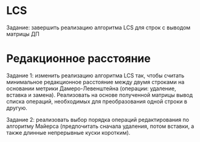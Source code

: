 # LCS

Задание: завершить реализацию алгоритма LCS для строк с выводом матрицы ДП


# Редакционное расстояние

Задание 1: изменить реализацию алгоритма LCS так, чтобы считать минимальное редакционное расстояние между двумя строками на основании метрики Дамеро-Левенштейна (операции: удаление, вставка и замена). Реализовать на основе полученной матрицы вывод списка операций, необходимых для преобразования одной строки в другую.

Задание 2: реализовать выбор порядка операций редактирования по алгоритму Майерса (предпочитать сначала удаления, потом вставки, а также длинные непрерывные куски коротким).
